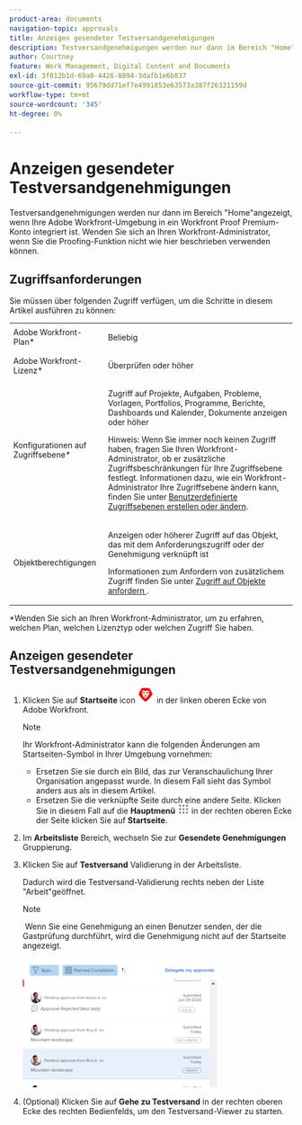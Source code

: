 ```yaml
---
product-area: documents
navigation-topic: approvals
title: Anzeigen gesendeter Testversandgenehmigungen
description: Testversandgenehmigungen werden nur dann im Bereich "Home"angezeigt, wenn Ihre Adobe Workfront-Umgebung in ein Workfront Proof Premium-Konto integriert ist. Wenden Sie sich an Ihren Workfront-Administrator, wenn Sie die Proofing-Funktion nicht wie hier beschrieben verwenden können.
author: Courtney
feature: Work Management, Digital Content and Documents
exl-id: 3f012b1d-69a8-4426-8894-3dafb1e6b837
source-git-commit: 95679dd71ef7e4991853e63573a387f26321159d
workflow-type: tm+mt
source-wordcount: '345'
ht-degree: 0%

---
```


# Anzeigen gesendeter Testversandgenehmigungen

Testversandgenehmigungen werden nur dann im Bereich &quot;Home&quot;angezeigt, wenn Ihre Adobe Workfront-Umgebung in ein Workfront Proof Premium-Konto integriert ist. Wenden Sie sich an Ihren Workfront-Administrator, wenn Sie die Proofing-Funktion nicht wie hier beschrieben verwenden können.

## Zugriffsanforderungen

Sie müssen über folgenden Zugriff verfügen, um die Schritte in diesem Artikel ausführen zu können:

<table style="table-layout:auto"> 
 <col> 
 <col> 
 <tbody> 
  <tr> 
   <td role="rowheader">Adobe Workfront-Plan*</td> 
   <td> <p>Beliebig</p> </td> 
  </tr> 
  <tr> 
   <td role="rowheader">Adobe Workfront-Lizenz*</td> 
   <td> <p>Überprüfen oder höher</p> </td> 
  </tr> 
  <tr> 
   <td role="rowheader">Konfigurationen auf Zugriffsebene*</td> 
   <td> <p>Zugriff auf Projekte, Aufgaben, Probleme, Vorlagen, Portfolios, Programme, Berichte, Dashboards und Kalender, Dokumente anzeigen oder höher</p> <p>Hinweis: Wenn Sie immer noch keinen Zugriff haben, fragen Sie Ihren Workfront-Administrator, ob er zusätzliche Zugriffsbeschränkungen für Ihre Zugriffsebene festlegt. Informationen dazu, wie ein Workfront-Administrator Ihre Zugriffsebene ändern kann, finden Sie unter <a href="../../administration-and-setup/add-users/configure-and-grant-access/create-modify-access-levels.md" class="MCXref xref">Benutzerdefinierte Zugriffsebenen erstellen oder ändern</a>.</p> </td> 
  </tr> 
  <tr> 
   <td role="rowheader">Objektberechtigungen</td> 
   <td> <p>Anzeigen oder höherer Zugriff auf das Objekt, das mit dem Anforderungszugriff oder der Genehmigung verknüpft ist </p> <p>Informationen zum Anfordern von zusätzlichem Zugriff finden Sie unter <a href="../../workfront-basics/grant-and-request-access-to-objects/request-access.md" class="MCXref xref">Zugriff auf Objekte anfordern </a>.</p> </td> 
  </tr> 
 </tbody> 
</table>

&#42;Wenden Sie sich an Ihren Workfront-Administrator, um zu erfahren, welchen Plan, welchen Lizenztyp oder welchen Zugriff Sie haben.

## Anzeigen gesendeter Testversandgenehmigungen

1. Klicken Sie auf **Startseite** icon ![](assets/home-icon-30x29.png) in der linken oberen Ecke von Adobe Workfront.

   >[!NOTE]
   >
   >Ihr Workfront-Administrator kann die folgenden Änderungen am Startseiten-Symbol in Ihrer Umgebung vornehmen:
   >
   >* Ersetzen Sie sie durch ein Bild, das zur Veranschaulichung Ihrer Organisation angepasst wurde. In diesem Fall sieht das Symbol anders aus als in diesem Artikel.
   >* Ersetzen Sie die verknüpfte Seite durch eine andere Seite. Klicken Sie in diesem Fall auf die **Hauptmenü** ![](assets/main-menu-icon.png) in der rechten oberen Ecke der Seite klicken Sie auf **Startseite**.

1. Im **Arbeitsliste** Bereich, wechseln Sie zur **Gesendete Genehmigungen** Gruppierung.

1. Klicken Sie auf **Testversand** Validierung in der Arbeitsliste.

   Dadurch wird die Testversand-Validierung rechts neben der Liste &quot;Arbeit&quot;geöffnet.

   >[!NOTE]
   >
   > Wenn Sie eine Genehmigung an einen Benutzer senden, der die Gastprüfung durchführt, wird die Genehmigung nicht auf der Startseite angezeigt.

   ![](assets/proof-approval-pending-home-nwe-350x230.png)

1. (Optional) Klicken Sie auf **Gehe zu Testversand** in der rechten oberen Ecke des rechten Bedienfelds, um den Testversand-Viewer zu starten.

   <!--
   <note type="note">
   You must have View or Edit access to Documents in your Access Level to launch the proofing viewer.
   </note>
   -->
